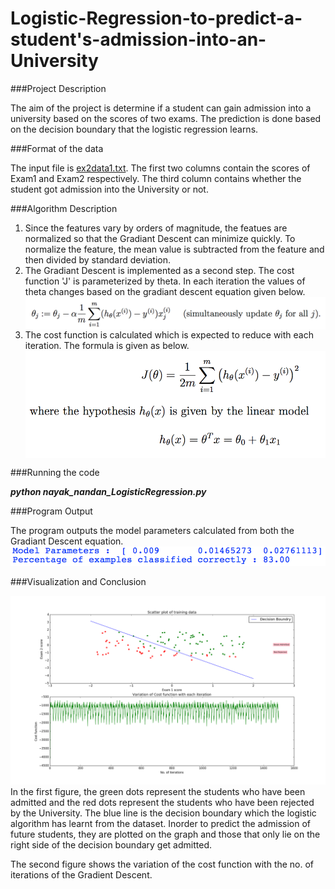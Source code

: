 # Logistic-Regression-to-predict-a-student's-admission-into-an-University

###Project Description

The aim of the project is determine if a student can gain admission into a university based on the scores of two exams. The prediction is done based on the decision boundary that the logistic regression learns.

###Format of the data

The input file is <a href="https://github.com/NandanNayak/Logistic-Regression-to-predict-a-student-s-admission-into-an-University/blob/master/ex2data1.txt">ex2data1.txt</a>. The first two columns contain the scores of Exam1 and Exam2 respectively. The third column contains whether the student got admission into the University or not.

###Algorithm Description

<p>
<ol>
<li>Since the features vary by orders of magnitude, the featues are normalized so that the Gradiant Descent can minimize quickly. To normalize the feature, the mean value is subtracted from the feature and then divided by standard deviation.</li>
<li>The Gradiant Descent is implemented as a second step. The cost function 'J' is parameterized by theta. In each iteration the values of theta changes based on the gradiant descent equation given below.</li>
<img src="https://github.com/NandanNayak/Linear-Regression-Model-to-predict-the-Price-of-Houses/blob/master/GradiantDescentEqn.png" align="center" />
<li>The cost function is calculated which is expected to reduce with each iteration. The formula is given as below.</li> 
<img src="https://github.com/NandanNayak/Linear-Regression-Model-to-predict-the-Price-of-Houses/blob/master/CostFunctionEqn.png" align="center" />
</ol>
</p>

###Running the code

<strong><em>python nayak_nandan_LogisticRegression.py</strong></em>

###Program Output

The program outputs the model parameters calculated from both the Gradiant Descent equation.
<img src="https://github.com/NandanNayak/Logistic-Regression-to-predict-a-student-s-admission-into-an-University/blob/master/Output.png" />

###Visualization and Conclusion

<img src="https://github.com/NandanNayak/Logistic-Regression-to-predict-a-student-s-admission-into-an-University/blob/master/DecisionBoundary.png" />
In the first figure, the green dots represent the students who have been admitted and the red dots represent the students who have been rejected by the University. The blue line is the decision boundary which the logistic algorithm has learnt from the dataset. Inorder to predict the admission of future students, they are plotted on the graph and those that only lie on the right side of the decision boundary get admitted.

The second figure shows the variation of the cost function with the no. of iterations of the Gradient Descent.
